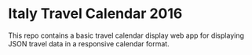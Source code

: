 # Italy Travel Calendar 2016

This repo contains a basic travel calendar display web app for displaying JSON travel data in a responsive calendar format.
